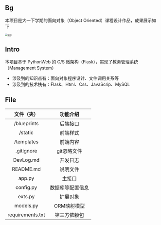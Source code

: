 ## Bg

本项目是大一下学期的面向对象（Object Oriented）课程设计作品，成果展示如下

<img src="https://s2.loli.net/2023/09/06/lyqPm3xjBEZcFGU.gif" alt="演示" style="zoom: 50%;" />

## Intro

本项目基于 PythonWeb 的 C/S 微架构（Flask），实现了教务管理系统（Management System）

- 涉及到的知识点有：面向对象程序设计、文件调用关系等
- 涉及到的技术栈有：Flask、Html、Css、JavaScrip、MySQL

## File

|    文件（夹）    |     功能介绍     |
| :--------------: | :--------------: |
|   /blueprints    |     后端接口     |
|     /static      |     前端样式     |
|    /templates    |     前端内容     |
|    .gitignore    |   git忽略文件    |
|    DevLog.md     |     开发日志     |
|    README.md     |     说明文件     |
|      app.py      |      主接口      |
|    config.py     | 数据库等配置信息 |
|     exts.py      |     扩展对象     |
|    models.py     |   ORM映射模型    |
| requirements.txt |   第三方依赖包   |

